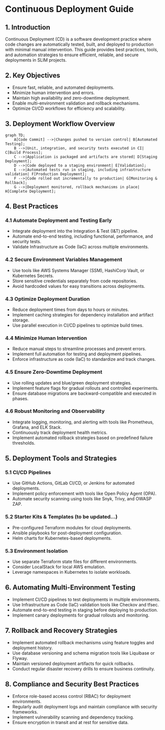 # Continuous Deployment Guide

## 1. Introduction
Continuous Deployment (CD) is a software development practice where code changes are automatically tested, built, and deployed to production with minimal manual intervention. This guide provides best practices, tools, and automation strategies to ensure efficient, reliable, and secure deployments in SLIM projects.

## 2. Key Objectives
- Ensure fast, reliable, and automated deployments.
- Minimize human intervention and errors.
- Maintain high availability and zero-downtime deployment.
- Enable multi-environment validation and rollback mechanisms.
- Optimize CI/CD workflows for efficiency and scalability.

## 3. Deployment Workflow Overview
```mermaid
graph TD;
    A[Code Commit] -->|Changes pushed to version control| B[Automated Testing];
    B -->|Unit, integration, and security tests executed in CI| C[Build Process];
    C -->|Application is packaged and artifacts are stored| D[Staging Deployment];
    D -->|Code deployed to a staging environment| E[Validation];
    E -->|Automated tests run in staging, including infrastructure validation| F[Production Deployment];
    F -->|Code rolled out incrementally to production| G[Monitoring & Rollback];
    G -->|Deployment monitored, rollback mechanisms in place| H[Complete Deployment];
```

## 4. Best Practices
### 4.1 Automate Deployment and Testing Early
- Integrate deployment into the Integration & Test (I&T) pipeline.
- Automate end-to-end testing, including functional, performance, and security tests.
- Validate Infrastructure as Code (IaC) across multiple environments.

### 4.2 Secure Environment Variables Management
- Use tools like AWS Systems Manager (SSM), HashiCorp Vault, or Kubernetes Secrets.
- Store sensitive credentials separately from code repositories.
- Avoid hardcoded values for easy transitions across deployments.

### 4.3 Optimize Deployment Duration
- Reduce deployment times from days to hours or minutes.
- Implement caching strategies for dependency installation and artifact storage.
- Use parallel execution in CI/CD pipelines to optimize build times.

### 4.4 Minimize Human Intervention
- Reduce manual steps to streamline processes and prevent errors.
- Implement full automation for testing and deployment pipelines.
- Enforce infrastructure as code (IaC) to standardize and track changes.

### 4.5 Ensure Zero-Downtime Deployment
- Use rolling updates and blue/green deployment strategies.
- Implement feature flags for gradual rollouts and controlled experiments.
- Ensure database migrations are backward-compatible and executed in phases.

### 4.6 Robust Monitoring and Observability
- Integrate logging, monitoring, and alerting with tools like Prometheus, Grafana, and ELK Stack.
- Continuously track deployment health metrics.
- Implement automated rollback strategies based on predefined failure thresholds.

## 5. Deployment Tools and Strategies
### 5.1 CI/CD Pipelines
- Use GitHub Actions, GitLab CI/CD, or Jenkins for automated deployments.
- Implement policy enforcement with tools like Open Policy Agent (OPA).
- Automate security scanning using tools like Snyk, Trivy, and OWASP ZAP.

### 5.2 Starter Kits & Templates (to be updated...) 
- Pre-configured Terraform modules for cloud deployments.
- Ansible playbooks for post-deployment configuration.
- Helm charts for Kubernetes-based deployments.

### 5.3 Environment Isolation
- Use separate Terraform state files for different environments.
- Consider LocalStack for local AWS emulation.
- Leverage namespaces in Kubernetes to isolate workloads.

## 6. Automating Multi-Environment Testing
- Implement CI/CD pipelines to test deployments in multiple environments.
- Use Infrastructure as Code (IaC) validation tools like Checkov and tfsec.
- Automate end-to-end testing in staging before deploying to production.
- Implement canary deployments for gradual rollouts and monitoring.

## 7. Rollback and Recovery Strategies
- Implement automated rollback mechanisms using feature toggles and deployment history.
- Use database versioning and schema migration tools like Liquibase or Flyway.
- Maintain versioned deployment artifacts for quick rollbacks.
- Conduct regular disaster recovery drills to ensure business continuity.

## 8. Compliance and Security Best Practices
- Enforce role-based access control (RBAC) for deployment environments.
- Regularly audit deployment logs and maintain compliance with security frameworks.
- Implement vulnerability scanning and dependency tracking.
- Ensure encryption in transit and at rest for sensitive data.
